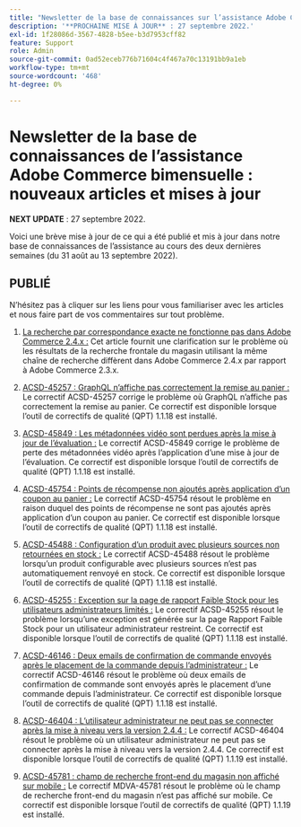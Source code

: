 ```yaml
---
title: "Newsletter de la base de connaissances sur l’assistance Adobe Commerce bimensuelle : nouveaux articles et mises à jour"
description: '**PROCHAINE MISE À JOUR** : 27 septembre 2022.'
exl-id: 1f28086d-3567-4828-b5ee-b3d7953cff82
feature: Support
role: Admin
source-git-commit: 0ad52eceb776b71604c4f467a70c13191bb9a1eb
workflow-type: tm+mt
source-wordcount: '468'
ht-degree: 0%

---
```


# Newsletter de la base de connaissances de l’assistance Adobe Commerce bimensuelle : nouveaux articles et mises à jour

**NEXT UPDATE** : 27 septembre 2022.

Voici une brève mise à jour de ce qui a été publié et mis à jour dans notre base de connaissances de l’assistance au cours des deux dernières semaines (du 31 août au 13 septembre 2022).

## PUBLIÉ

N’hésitez pas à cliquer sur les liens pour vous familiariser avec les articles et nous faire part de vos commentaires sur tout problème.

1. [La recherche par correspondance exacte ne fonctionne pas dans Adobe Commerce 2.4.x :](/help/troubleshooting/miscellaneous/exact-match-search-for-product-not-working-in-adobe-commerce.md) Cet article fournit une clarification sur le problème où les résultats de la recherche frontale du magasin utilisant la même chaîne de recherche diffèrent dans Adobe Commerce 2.4.x par rapport à Adobe Commerce 2.3.x.

1. [ACSD-45257 : GraphQL n’affiche pas correctement la remise au panier :](/help/support-tools/patches-available-in-qpt-tool/v1-1-18/acsd-45257-graphql-doesnt-display-cart-discount-correctly.md) Le correctif ACSD-45257 corrige le problème où GraphQL n’affiche pas correctement la remise au panier. Ce correctif est disponible lorsque l’outil de correctifs de qualité (QPT) 1.1.18 est installé.

1. [ACSD-45849 : Les métadonnées vidéo sont perdues après la mise à jour de l’évaluation :](/help/support-tools/patches-available-in-qpt-tool/v1-1-18/acsd-45849-video-metadata-lost-after-staging-update.md) Le correctif ACSD-45849 corrige le problème de perte des métadonnées vidéo après l’application d’une mise à jour de l’évaluation. Ce correctif est disponible lorsque l’outil de correctifs de qualité (QPT) 1.1.18 est installé.

1. [ACSD-45754 : Points de récompense non ajoutés après application d’un coupon au panier :](https://experienceleague.adobe.com/docs/commerce-knowledge-base/kb/support-tools/patches/acsd-45754-reward-points-not-added-after-applying-coupon-to-the-cart.html?lang=fr) Le correctif ACSD-45754 résout le problème en raison duquel des points de récompense ne sont pas ajoutés après application d’un coupon au panier. Ce correctif est disponible lorsque l’outil de correctifs de qualité (QPT) 1.1.18 est installé.

1. [ACSD-45488 : Configuration d’un produit avec plusieurs sources non retournées en stock :](/help/support-tools/patches-available-in-qpt-tool/v1-1-18/acsd-45488-configurable-product-with-multiple-sources-not-returned-to-in-stock.md) Le correctif ACSD-45488 résout le problème lorsqu’un produit configurable avec plusieurs sources n’est pas automatiquement renvoyé en stock. Ce correctif est disponible lorsque l’outil de correctifs de qualité (QPT) 1.1.18 est installé.

1. [ACSD-45255 : Exception sur la page de rapport Faible Stock pour les utilisateurs administrateurs limités :](/help/support-tools/patches-available-in-qpt-tool/v1-1-18/acsd-45255-exception-on-low-stock-report-page-for-restricted-admin-user.md) Le correctif ACSD-45255 résout le problème lorsqu’une exception est générée sur la page Rapport Faible Stock pour un utilisateur administrateur restreint. Ce correctif est disponible lorsque l’outil de correctifs de qualité (QPT) 1.1.18 est installé.

1. [ACSD-46146 : Deux emails de confirmation de commande envoyés après le placement de la commande depuis l’administrateur :](/help/support-tools/patches-available-in-qpt-tool/v1-1-18/acsd-46146-two-order-confirmation-emails-are-sent-after-placing-order-from-admin.md) Le correctif ACSD-46146 résout le problème où deux emails de confirmation de commande sont envoyés après le placement d’une commande depuis l’administrateur. Ce correctif est disponible lorsque l’outil de correctifs de qualité (QPT) 1.1.18 est installé.

1. [ACSD-46404 : L’utilisateur administrateur ne peut pas se connecter après la mise à niveau vers la version 2.4.4 :](/help/support-tools/patches-available-in-qpt-tool/v1-1-19/acsd-46404-admin-user-cannot-log-in-after-upgrading-to-2-4-4.md) Le correctif ACSD-46404 résout le problème où un utilisateur administrateur ne peut pas se connecter après la mise à niveau vers la version 2.4.4. Ce correctif est disponible lorsque l’outil de correctifs de qualité (QPT) 1.1.19 est installé.

1. [ACSD-45781 : champ de recherche front-end du magasin non affiché sur mobile :](/help/support-tools/patches-available-in-qpt-tool/v1-1-19/acsd-45781-store-front-search-field-not-displayed-on-mobile.md) Le correctif MDVA-45781 résout le problème où le champ de recherche front-end du magasin n’est pas affiché sur mobile. Ce correctif est disponible lorsque l’outil de correctifs de qualité (QPT) 1.1.19 est installé.
